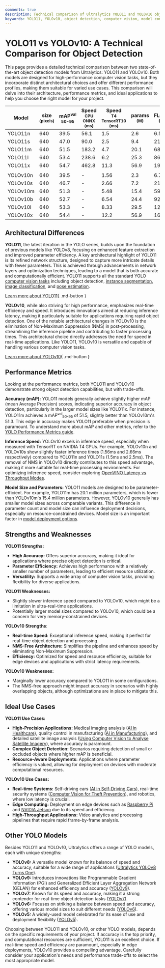 ```yaml
---
comments: true
description: Technical comparison of Ultralytics YOLO11 and YOLOv10 object detection models, focusing on architecture, performance, and use cases.
keywords: YOLO11, YOLOv10, object detection, computer vision, model comparison, Ultralytics, AI models, performance metrics, architecture, use cases
---
```


# YOLO11 vs YOLOv10: A Technical Comparison for Object Detection

<script async src="https://cdn.jsdelivr.net/npm/chart.js@3.9.1/dist/chart.min.js"></script>
<script defer src="../../javascript/benchmark.js"></script>

<canvas id="modelComparisonChart" width="1024" height="400" active-models='["YOLO11", "YOLOv10"]'></canvas>

This page provides a detailed technical comparison between two state-of-the-art object detection models from Ultralytics: YOLO11 and YOLOv10. Both models are designed for high-performance computer vision tasks, but they incorporate distinct architectural choices and offer different performance profiles, making them suitable for varied use cases. This comparison will delve into their architecture, performance metrics, and ideal applications to help you choose the right model for your project.

| Model    | size<br><sup>(pixels) | mAP<sup>val<br>50-95 | Speed<br><sup>CPU ONNX<br>(ms) | Speed<br><sup>T4 TensorRT10<br>(ms) | params<br><sup>(M) | FLOPs<br><sup>(B) |
| -------- | --------------------- | -------------------- | ------------------------------ | ----------------------------------- | ------------------ | ----------------- |
| YOLO11n  | 640                   | 39.5                 | 56.1                           | 1.5                                 | 2.6                | 6.5               |
| YOLO11s  | 640                   | 47.0                 | 90.0                           | 2.5                                 | 9.4                | 21.5              |
| YOLO11m  | 640                   | 51.5                 | 183.2                          | 4.7                                 | 20.1               | 68.0              |
| YOLO11l  | 640                   | 53.4                 | 238.6                          | 6.2                                 | 25.3               | 86.9              |
| YOLO11x  | 640                   | 54.7                 | 462.8                          | 11.3                                | 56.9               | 194.9             |
|          |                       |                      |                                |                                     |                    |                   |
| YOLOv10n | 640                   | 39.5                 | -                              | 1.56                                | 2.3                | 6.7               |
| YOLOv10s | 640                   | 46.7                 | -                              | 2.66                                | 7.2                | 21.6              |
| YOLOv10m | 640                   | 51.3                 | -                              | 5.48                                | 15.4               | 59.1              |
| YOLOv10b | 640                   | 52.7                 | -                              | 6.54                                | 24.4               | 92.0              |
| YOLOv10l | 640                   | 53.3                 | -                              | 8.33                                | 29.5               | 120.3             |
| YOLOv10x | 640                   | 54.4                 | -                              | 12.2                                | 56.9               | 160.4             |

## Architectural Differences

**YOLO11**, the latest iteration in the YOLO series, builds upon the foundation of previous models like YOLOv8, focusing on enhanced feature extraction and improved parameter efficiency. A key architectural highlight of YOLO11 is its refined network structure, designed to capture more intricate details with fewer parameters. This is achieved through advancements in network layers and optimization techniques, leading to a model that is both accurate and computationally efficient. YOLO11 supports all the standard YOLO [computer vision tasks](https://docs.ultralytics.com/tasks/) including object detection, [instance segmentation](https://docs.ultralytics.com/tasks/segment/), [image classification](https://docs.ultralytics.com/tasks/classify/), and [pose estimation](https://docs.ultralytics.com/tasks/pose/).

[Learn more about YOLO11](https://docs.ultralytics.com/models/yolo11/){ .md-button }

**YOLOv10**, while also striving for high performance, emphasizes real-time efficiency and speed. It introduces innovations aimed at reducing inference latency, making it particularly suitable for applications requiring rapid object detection. One of the notable architectural changes in YOLOv10 is the elimination of Non-Maximum Suppression (NMS) in post-processing, streamlining the inference pipeline and contributing to faster processing times. This architectural choice directly addresses the need for speed in real-time applications. Like YOLO11, YOLOv10 is versatile and capable of handling various computer vision tasks.

[Learn more about YOLOv10](https://docs.ultralytics.com/models/yolov10/){ .md-button }

## Performance Metrics

Looking at the performance metrics, both YOLO11 and YOLOv10 demonstrate strong object detection capabilities, but with trade-offs.

**Accuracy (mAP):** YOLO11 models generally achieve slightly higher mAP (mean Average Precision) scores, indicating superior accuracy in object detection, particularly in the larger model sizes like YOLO11x. For instance, YOLO11m achieves a mAP<sup>val</sup><sub>50-95</sub> of 51.5, slightly better than YOLOv10m's 51.3. This edge in accuracy makes YOLO11 preferable when precision is paramount. To understand more about mAP and other metrics, refer to the [YOLO Performance Metrics guide](https://docs.ultralytics.com/guides/yolo-performance-metrics/).

**Inference Speed:** YOLOv10 excels in inference speed, especially when measured with TensorRT on NVIDIA T4 GPUs. For example, YOLOv10n and YOLOv10s show slightly faster inference times (1.56ms and 2.66ms respectively) compared to YOLO11n and YOLO11s (1.5ms and 2.5ms). The removal of NMS in YOLOv10 directly contributes to this speed advantage, making it more suitable for real-time processing environments. For optimizing inference speed, consider exploring [OpenVINO Latency vs Throughput Modes](https://docs.ultralytics.com/guides/optimizing-openvino-latency-vs-throughput-modes/).

**Model Size and Parameters:** YOLO11 models are designed to be parameter-efficient. For example, YOLO11m has 20.1 million parameters, which is fewer than YOLOv10m's 15.4 million parameters. However, YOLOv10 generally has smaller model sizes across comparable variants. This difference in parameter count and model size can influence deployment decisions, especially on resource-constrained devices. Model size is an important factor in [model deployment options](https://docs.ultralytics.com/guides/model-deployment-options/).

## Strengths and Weaknesses

**YOLO11 Strengths:**

- **High Accuracy:** Offers superior accuracy, making it ideal for applications where precise object detection is critical.
- **Parameter Efficiency:** Achieves high performance with a relatively smaller number of parameters, leading to efficient resource utilization.
- **Versatility:** Supports a wide array of computer vision tasks, providing flexibility for diverse applications.

**YOLO11 Weaknesses:**

- Slightly slower inference speed compared to YOLOv10, which might be a limitation in ultra-real-time applications.
- Potentially larger model sizes compared to YOLOv10, which could be a concern for very memory-constrained devices.

**YOLOv10 Strengths:**

- **Real-time Speed:** Exceptional inference speed, making it perfect for real-time object detection and processing.
- **NMS-Free Architecture:** Simplifies the pipeline and enhances speed by eliminating Non-Maximum Suppression.
- **Efficiency:** Optimized for speed and resource efficiency, suitable for edge devices and applications with strict latency requirements.

**YOLOv10 Weaknesses:**

- Marginally lower accuracy compared to YOLO11 in some configurations.
- The NMS-free approach might impact accuracy in scenarios with highly overlapping objects, although optimizations are in place to mitigate this.

## Ideal Use Cases

**YOLO11 Use Cases:**

- **High-Precision Applications:** Medical imaging analysis ([AI in Healthcare](https://www.ultralytics.com/solutions/ai-in-healthcare)), quality control in manufacturing ([AI in Manufacturing](https://www.ultralytics.com/solutions/ai-in-manufacturing)), and detailed satellite image analysis ([Using Computer Vision to Analyse Satellite Imagery](https://www.ultralytics.com/blog/using-computer-vision-to-analyse-satellite-imagery)), where accuracy is paramount.
- **Complex Object Detection:** Scenarios requiring detection of small or occluded objects where higher mAP is beneficial.
- **Resource-Aware Deployments:** Applications where parameter efficiency is valued, allowing for deployment on devices with moderate computational resources.

**YOLOv10 Use Cases:**

- **Real-time Systems:** Self-driving cars ([AI in Self-Driving Cars](https://www.ultralytics.com/solutions/ai-in-self-driving)), real-time security systems ([Computer Vision for Theft Prevention](https://www.ultralytics.com/blog/computer-vision-for-theft-prevention-enhancing-security)), and robotics, where low latency is crucial.
- **Edge Computing:** Deployment on edge devices such as [Raspberry Pi](https://docs.ultralytics.com/guides/raspberry-pi/) and [NVIDIA Jetson](https://docs.ultralytics.com/guides/nvidia-jetson/) due to its speed and efficiency.
- **High-Throughput Applications:** Video analytics and processing pipelines that require rapid frame-by-frame analysis.

## Other YOLO Models

Besides YOLO11 and YOLOv10, Ultralytics offers a range of YOLO models, each with unique strengths:

- **YOLOv8:** A versatile model known for its balance of speed and accuracy, suitable for a wide range of applications ([Ultralytics YOLOv8 Turns One](https://www.ultralytics.com/blog/ultralytics-yolov8-turns-one-a-year-of-breakthroughs-and-innovations)).
- **YOLOv9:** Introduces innovations like Programmable Gradient Information (PGI) and Generalized Efficient Layer Aggregation Network (GELAN) for enhanced efficiency and accuracy ([YOLOv9](https://docs.ultralytics.com/models/yolov9/)).
- **YOLOv7:** Known for its speed and accuracy, making it a strong contender for real-time object detection tasks ([YOLOv7](https://docs.ultralytics.com/models/yolov7/)).
- **YOLOv6:** Focuses on striking a balance between speed and accuracy, offering various model sizes to suit different needs ([YOLOv6](https://docs.ultralytics.com/models/yolov6/)).
- **YOLOv5:** A widely-used model celebrated for its ease of use and deployment flexibility ([YOLOv5](https://docs.ultralytics.com/models/yolov5/)).

Choosing between YOLO11 and YOLOv10, or other YOLO models, depends on the specific requirements of your project. If accuracy is the top priority, and computational resources are sufficient, YOLO11 is an excellent choice. If real-time speed and efficiency are paramount, especially in edge deployments, YOLOv10 provides a compelling advantage. Carefully consider your application's needs and performance trade-offs to select the most appropriate model.
